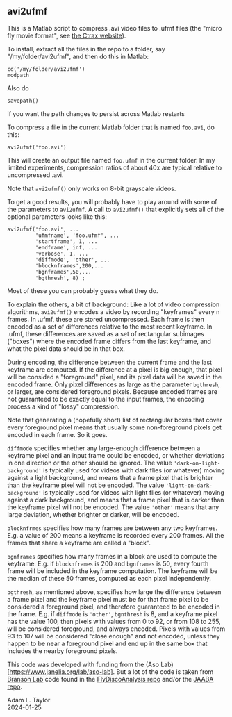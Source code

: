## avi2ufmf

This is a Matlab script to compress .avi video files to .ufmf files
(the "micro fly movie format", see [the Ctrax
website](https://ctrax.sourceforge.net/)).

To install, extract all the files in the repo to a folder, say
"/my/folder/avi2ufmf", and then do this in Matlab:
```
cd('/my/folder/avi2ufmf')
modpath
```
Also do
```
savepath()
```
if you want the path changes to persist across Matlab restarts

To compress a file in the current Matlab folder that is named
`foo.avi`, do this:
```
avi2ufmf('foo.avi')
```
This will create an output file named `foo.ufmf` in the current
folder.  In my limited experiments, compression ratios of about 40x are
typical relative to uncompressed .avi.

Note that `avi2ufmf()` only works on 8-bit grayscale videos.

To get a good results, you will probably have to play around with some
of the parameters to `avi2ufmf`.  A call to `avi2ufmf()` that
explicitly sets all of the optional parameters looks like this:
```
avi2ufmf('foo.avi', ...
         'ufmfname', 'foo.ufmf', ...
         'startframe', 1, ...
         'endframe', inf, ...
         'verbose', 1, ...
         'diffmode', 'other', ...
         'blocknframes',200,...
         'bgnframes',50,...
         'bgthresh', 8) ;
```

Most of these you can probably guess what they do.

To explain the others, a bit of background: Like a lot of video
compression algorithms, `avi2ufmf()` encodes a video by recording
"keyframes" every n frames.  In .ufmf, these are stored uncompressed.
Each frame is then encoded as a set of differences relative to the
most recent keyframe.  In .ufmf, these differences are saved as a set
of rectangular subimages ("boxes") where the encoded frame differs
from the last keyframe, and what the pixel data should be in that box.

During encoding, the difference between the current frame and the last
keyframe are computed.  If the difference at a pixel is big enough,
that pixel will be consided a "foreground" pixel, and its pixel data
will be saved in the encoded frame.  Only pixel differences as large
as the parameter `bgthresh`, or larger, are considered foreground
pixels.  Because encoded frames are not guaranteed to be exactly equal
to the input frames, the encoding process a kind of "lossy"
compression.

Note that generating a (hopefully short) list of rectangular boxes
that cover every foreground pixel means that usually some
non-foreground pixels get encoded in each frame.  So it goes.

`diffmode` specifies whether any large-enough difference between a
keyframe pixel and an input frame could be encoded, or whether
deviations in one direction or the other should be ignored.  The value
`'dark-on-light-background'` is typically used for videos with dark
flies (or whatever) moving against a light background, and means that
a frame pixel that is brighter than the keyframe pixel will not be
encoded.  The value `'light-on-dark-background'` is typically used for
videos with light flies (or whatever) moving against a dark
background, and means that a frame pixel that is darker than the
keyframe pixel will not be encoded.  The value `'other'` means that
any large deviation, whether brighter or darker, will be encoded.

`blocknfrmes` specifies how many frames are between any two keyframes.
E.g. a value of 200 means a keyframe is recorded every 200 frames.
All the frames that share a keyframe are called a "block".

`bgnframes` specifies how many frames in a block are used to compute
the keyframe.  E.g. if `blocknframes` is 200 and `bgnframes` is 50,
every fourth frame will be included in the keyframe computation.  The
keyframe will be the median of these 50 frames, computed as each pixel
independently.

`bgthresh`, as mentioned above, specifies how large the difference
between a frame pixel and the keyframe pixel must be for that frame
pixel to be considered a foreground pixel, and therefore guaranteed to
be encoded in the frame.  E.g. if `diffmode` is `'other'`, `bgnthresh`
is 8, and a keyframe pixel has the value 100, then pixels with values
from 0 to 92, or from 108 to 255, will be considered foreground, and
always encoded.  Pixels with values from 93 to 107 will be considered
"close enough" and not encoded, unless they happen to be near a
foreground pixel and end up in the same box that includes the nearby
foreground pixels.

This code was developed with funding from the (Aso
Lab)[https://www.janelia.org/lab/aso-lab].  But a lot of the code is
taken from [Branson Lab](https://www.janelia.org/lab/branson-lab) code
found in the [FlyDiscoAnalysis
repo](https://github.com/kristinbranson/FlyDiscoAnalysis/) and/or the
[JAABA repo](https://github.com/kristinbranson/JAABA).

Adam L. Taylor\
2024-01-25

